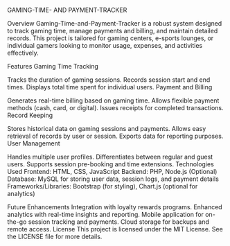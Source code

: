 GAMING-TIME- AND PAYMENT-TRACKER



Overview
Gaming-Time-and-Payment-Tracker is a robust system designed to track gaming time, manage payments and billing, and maintain detailed records. This project is tailored for gaming centers, e-sports lounges, or individual gamers looking to monitor usage, expenses, and activities effectively.

Features
Gaming Time Tracking

Tracks the duration of gaming sessions.
Records session start and end times.
Displays total time spent for individual users.
Payment and Billing

Generates real-time billing based on gaming time.
Allows flexible payment methods (cash, card, or digital).
Issues receipts for completed transactions.
Record Keeping

Stores historical data on gaming sessions and payments.
Allows easy retrieval of records by user or session.
Exports data for reporting purposes.
User Management

Handles multiple user profiles.
Differentiates between regular and guest users.
Supports session pre-booking and time extensions.
Technologies Used
Frontend: HTML, CSS, JavaScript
Backend: PHP, Node.js (Optional)
Database: MySQL for storing user data, session logs, and payment details
Frameworks/Libraries: Bootstrap (for styling), Chart.js (optional for analytics)

Future Enhancements
Integration with loyalty rewards programs.
Enhanced analytics with real-time insights and reporting.
Mobile application for on-the-go session tracking and payments.
Cloud storage for backups and remote access.
License
This project is licensed under the MIT License. See the LICENSE file for more details.
